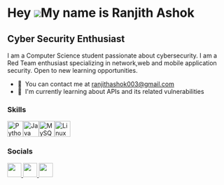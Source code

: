 Hey ![](https://user-images.githubusercontent.com/18350557/176309783-0785949b-9127-417c-8b55-ab5a4333674e.gif)My name is Ranjith Ashok
=====================================================================================================================================

Cyber Security Enthusiast 
-------------------------

I am a Computer Science student passionate about cybersecurity. I am a Red Team enthusiast specializing in network,web and mobile application security. Open to new learning opportunities.

* 🤙  You can contact me at [ranjithashok003@gmail.com](mailto:ranjithashok003@gmail.com)
* 🧠  I'm currently learning about APIs and its related vulnerabilities

### Skills


<p align="left">
<a href="https://www.python.org/" target="_blank" rel="noreferrer"><img src="https://cdn-icons-png.flaticon.com/512/5968/5968286.png" width="36" height="36" alt="Python" /></a><a href="https://www.oracle.com/java/" target="_blank" rel="noreferrer"><img src="https://www.vectorlogo.zone/logos/java/java-icon.svg" width="36" height="36" alt="Java" /></a><a href="https://www.mysql.com/" target="_blank" rel="noreferrer"><img src="https://www.svgviewer.dev/static-svgs/477155/mysql.svg" width="36" height="36" alt="MySQL" /></a><a href="https://www.linux.org" target="_blank" rel="noreferrer"><img src="https://upload.wikimedia.org/wikipedia/commons/thumb/f/f1/Icons8_flat_linux.svg/768px-Icons8_flat_linux.svg.png?20170610200026" width="36" height="36" alt="Linux" /></a>
</p>


### Socials

<p align="left"> <a href="https://www.dev.to/wh1tedev1l" target="_blank" rel="noreferrer"> <picture> <source media="(prefers-color-scheme: dark)" srcset="https://d2fltix0v2e0sb.cloudfront.net/dev-black.png" /> <source media="(prefers-color-scheme: light)" srcset="https://raw.githubusercontent.com/danielcranney/readme-generator/main/public/icons/socials/devdotto.svg" /> <img src="https://raw.githubusercontent.com/danielcranney/readme-generator/main/public/icons/socials/devdotto.svg" width="32" height="32" /> </picture> </a> <a href="https://www.github.com/ranjithashok003" target="_blank" rel="noreferrer"> <picture> <source media="(prefers-color-scheme: dark)" srcset="https://w7.pngwing.com/pngs/198/41/png-transparent-github-logo-media-social-glossy-square-social-media-icons-icon.png" /> <source media="(prefers-color-scheme: light)" srcset="https://e7.pngegg.com/pngimages/914/758/png-clipart-computer-icons-logo-github-github-logo-logo-computer-program-thumbnail.png" /> <img src="https://e7.pngegg.com/pngimages/914/758/png-clipart-computer-icons-logo-github-github-logo-logo-computer-program-thumbnail.png" width="32" height="32" /> </picture> </a> <a href="https://www.linkedin.com/in/ranjith-ashok-5aa923220" target="_blank" rel="noreferrer"> <picture> <source media="(prefers-color-scheme: dark)" srcset="https://www.vectorico.com/wp-content/uploads/2018/02/LinkedIn-Icon-Squircle-Dark.png" /> <source media="(prefers-color-scheme: light)" srcset="https://raw.githubusercontent.com/danielcranney/readme-generator/main/public/icons/socials/linkedin.svg" /> <img src="https://raw.githubusercontent.com/danielcranney/readme-generator/main/public/icons/socials/linkedin.svg" width="32" height="32" /> </picture> </a></p>

<!--
**ranjithashok003/ranjithashok003** is a ✨ _special_ ✨ repository because its `README.md` (this file) appears on your GitHub profile.

Here are some ideas to get you started:

- 🔭 I’m currently working on ...
- 🌱 I’m currently learning ...
- 👯 I’m looking to collaborate on ...
- 🤔 I’m looking for help with ...
- 💬 Ask me about ...
- 📫 How to reach me: ...
- 😄 Pronouns: ...
- ⚡ Fun fact: ...
-->
